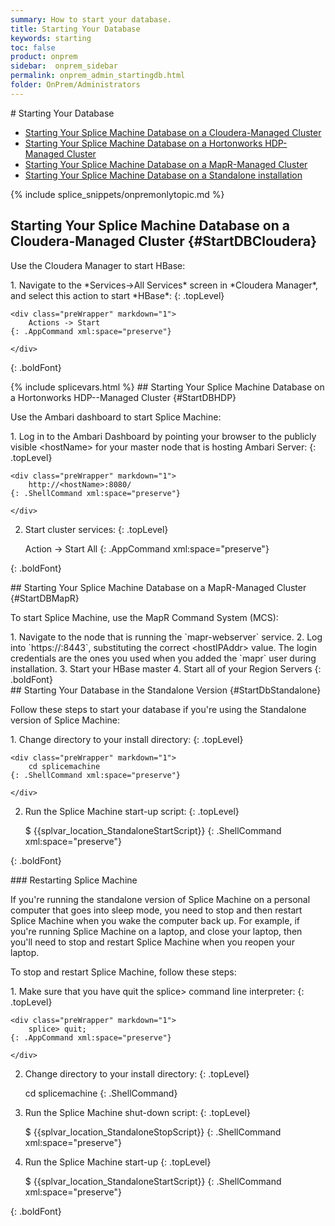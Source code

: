 ```yaml
---
summary: How to start your database.
title: Starting Your Database
keywords: starting
toc: false
product: onprem
sidebar:  onprem_sidebar
permalink: onprem_admin_startingdb.html
folder: OnPrem/Administrators
---
```

<section>
<div class="TopicContent" data-swiftype-index="true" markdown="1">
# Starting Your Database

* [Starting Your Splice Machine Database on a Cloudera-Managed
  Cluster](#StartDBCloudera)
* [Starting Your Splice Machine Database on a Hortonworks HDP-Managed
  Cluster](#StartDBHDP)
* [Starting Your Splice Machine Database on a MapR-Managed
  Cluster](#StartDBMapR)
* [Starting Your Splice Machine Database on a Standalone
  installation](#StartDbStandalone)

{% include splice_snippets/onpremonlytopic.md %}

## Starting Your Splice Machine Database on a Cloudera-Managed Cluster   {#StartDBCloudera}

Use the Cloudera Manager to start HBase:

<div class="opsStepsList" markdown="1">
1.  Navigate to the *Services-&gt;All Services* screen in *Cloudera
    Manager*, and select this action to start *HBase*:
    {: .topLevel}

    <div class="preWrapper" markdown="1">
        Actions -> Start
    {: .AppCommand xml:space="preserve"}

    </div>
{: .boldFont}

</div>
{% include splicevars.html %}
## Starting Your Splice Machine Database on a Hortonworks HDP--Managed Cluster   {#StartDBHDP}

Use the Ambari dashboard to start Splice Machine:

<div class="opsStepsList" markdown="1">
1.  Log in to the Ambari Dashboard by pointing your browser to the
    publicly visible <span
    class="HighlightedCode">&lt;hostName&gt;</span> for your master node
    that is hosting Ambari Server:
    {: .topLevel}

    <div class="preWrapper" markdown="1">
        http://<hostName>:8080/
    {: .ShellCommand xml:space="preserve"}

    </div>

2.  Start cluster services:
    {: .topLevel}

    <div class="preWrapper" markdown="1">
        Action -> Start All
    {: .AppCommand xml:space="preserve"}

    </div>
{: .boldFont}

</div>
## Starting Your Splice Machine Database on a MapR-Managed Cluster   {#StartDBMapR}

To start Splice Machine, use the MapR Command System (MCS):

<div class="opsStepsList" markdown="1">
1.  Navigate to the node that is running the `mapr-webserver` service.
2.  Log into `https://<hostIPAddr>:8443`, substituting the correct <span
    class="HighlightedCode">&lt;hostIPAddr&gt;</span> value. The login
    credentials are the ones you used when you added the `mapr` user
    during installation.
3.  Start your HBase master
4.  Start all of your Region Servers
{: .boldFont}

</div>
## Starting Your Database in the Standalone Version   {#StartDbStandalone}

Follow these steps to start your database if you're using the Standalone
version of Splice Machine:

<div class="opsStepsList" markdown="1">
1.  Change directory to your install directory:
    {: .topLevel}

    <div class="preWrapper" markdown="1">
        cd splicemachine
    {: .ShellCommand xml:space="preserve"}

    </div>

2.  Run the Splice Machine start-up script:
    {: .topLevel}

    <div class="preWrapper" markdown="1">
        $ {{splvar_location_StandaloneStartScript}}
    {: .ShellCommand xml:space="preserve"}

    </div>
{: .boldFont}

</div>
### Restarting Splice Machine

If you're running the standalone version of Splice Machine on a personal
computer that goes into sleep mode, you need to stop and then restart
Splice Machine when you wake the computer back up. For example, if
you're running Splice Machine on a laptop, and close your laptop, then
you'll need to stop and restart Splice Machine when you reopen your
laptop.

To stop and restart Splice Machine, follow these steps:

<div class="opsStepsList" markdown="1">
1.  Make sure that you have quit the <span
    class="AppCommand">splice&gt;</span> command line interpreter:
    {: .topLevel}

    <div class="preWrapper" markdown="1">
        splice> quit;
    {: .AppCommand xml:space="preserve"}

    </div>

2.  Change directory to your install directory:
    {: .topLevel}

    <div class="preWrapper" markdown="1">
        cd splicemachine
    {: .ShellCommand}

    </div>

3.  Run the Splice Machine shut-down script:
    {: .topLevel}

    <div class="preWrapper" markdown="1">
        $ {{splvar_location_StandaloneStopScript}}
    {: .ShellCommand xml:space="preserve"}

    </div>

4.  Run the Splice Machine start-up
    {: .topLevel}

    <div class="preWrapper" markdown="1">
        $ {{splvar_location_StandaloneStartScript}}
    {: .ShellCommand xml:space="preserve"}

    </div>
{: .boldFont}

</div>
</div>
</section>

